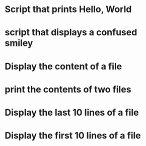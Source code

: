 # Script that prints Hello, World
# script that displays a confused smiley
# Display the content of a file
# print the contents of two files
# Display the last 10 lines of a file
# Display the first 10 lines of a file
